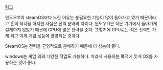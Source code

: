 [링크](https://youtu.be/-3ZFK4HazKA?si=pom-thuqSVttrL_y)

윈도우11이 steamOS보다 느린 이유는 
불필요한 기능이 많이 돌아가고 있기 때문이라고 흔히 착각을 하지만
사실은 전력 분배의 차이다.
윈도우11은 작은 기기에서 돌아가게 설계하지 않았기 때문에 CPU에 많은 전력을 준다.
그렇기에 GPU로는 적은 전력만 가게 되고
이게 게임 성능에 반영되는 것이다.

SteamOS는 전력을 균형적으로 분배하기 때문에 더 성능이 좋다.

windows는 게임 외의 다양한 작업도 가능하다.
따라서 사용하는 목적에 맞게 OS를 사용하는 것이 좋다.

